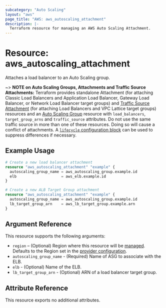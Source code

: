 ```yaml
---
subcategory: "Auto Scaling"
layout: "aws"
page_title: "AWS: aws_autoscaling_attachment"
description: |-
  Terraform resource for managing an AWS Auto Scaling Attachment.
---
```


# Resource: aws_autoscaling_attachment

Attaches a load balancer to an Auto Scaling group.

~> **NOTE on Auto Scaling Groups, Attachments and Traffic Source Attachments:** Terraform provides standalone Attachment (for attaching Classic Load Balancers and Application Load Balancer, Gateway Load Balancer, or Network Load Balancer target groups) and [Traffic Source Attachment](autoscaling_traffic_source_attachment.html) (for attaching Load Balancers and VPC Lattice target groups) resources and an [Auto Scaling Group](autoscaling_group.html) resource with `load_balancers`, `target_group_arns` and `traffic_source` attributes. Do not use the same traffic source in more than one of these resources. Doing so will cause a conflict of attachments. A [`lifecycle` configuration block](https://www.terraform.io/docs/configuration/meta-arguments/lifecycle.html) can be used to suppress differences if necessary.

## Example Usage

```terraform
# Create a new load balancer attachment
resource "aws_autoscaling_attachment" "example" {
  autoscaling_group_name = aws_autoscaling_group.example.id
  elb                    = aws_elb.example.id
}
```

```terraform
# Create a new ALB Target Group attachment
resource "aws_autoscaling_attachment" "example" {
  autoscaling_group_name = aws_autoscaling_group.example.id
  lb_target_group_arn    = aws_lb_target_group.example.arn
}
```

## Argument Reference

This resource supports the following arguments:

* `region` – (Optional) Region where this resource will be [managed](https://docs.aws.amazon.com/general/latest/gr/rande.html#regional-endpoints). Defaults to the Region set in the [provider configuration](https://registry.terraform.io/providers/hashicorp/aws/latest/docs#aws-configuration-reference).
* `autoscaling_group_name` - (Required) Name of ASG to associate with the ELB.
* `elb` - (Optional) Name of the ELB.
* `lb_target_group_arn` - (Optional) ARN of a load balancer target group.

## Attribute Reference

This resource exports no additional attributes.
